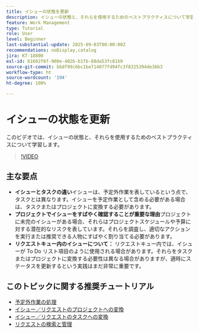 ```yaml
---
title: イシューの状態を更新
description: イシューの状態と、それらを使用するためのベストプラクティスについて学習します。
feature: Work Management
type: Tutorial
role: User
level: Beginner
last-substantial-update: 2025-09-03T00:00:00Z
recommendations: noDisplay,catalog
jira: KT-18800
exl-id: 61602f6f-900e-402b-b1fb-88da53fc81b9
source-git-commit: bbdf99c6bc1be714077fd94fc3f8325394de36b3
workflow-type: ht
source-wordcount: '194'
ht-degree: 100%

---
```


# イシューの状態を更新

このビデオでは、イシューの状態と、それらを使用するためのベストプラクティスについて学習します。

>[!VIDEO](https://video.tv.adobe.com/v/3472962/?quality=12&learn=on&enablevpops=1)

## 主な要点

* **イシューとタスクの違い**&#x200B;イシューは、予定外作業を表しているという点で、タスクとは異なります。イシューを予定作業として含める必要がある場合は、タスクまたはプロジェクトに変換する必要があります。
* **プロジェクトでイシューをすばやく確認することが重要な理由**&#x200B;プロジェクトに未完のイシューがある場合、それらはプロジェクトスケジュールや予算に対する潜在的なリスクを表しています。それらを調査し、適切なアクションを実行または推奨できる人物にすばやく割り当てる必要があります。
* **リクエストキュー内のイシューについて：** リクエストキュー内では、イシューが To Do リスト項目のように使用される場合があります。それらをタスクまたはプロジェクトに変換する必要性は異なる場合がありますが、適時にステータスを更新するという実践はまだ非常に重要です。


## このトピックに関する推奨チュートリアル

* [予定外作業の処理](/help/manage-work/issues-requests/handle-unplanned-work.md)
* [イシュー／リクエストのプロジェクトへの変換](/help/manage-work/issues-requests/create-a-project-from-a-request.md)
* [イシュー／リクエストのタスクへの変換](/help/manage-work/issues-requests/convert-issues-to-other-work-items.md)
* [リクエストの検索と管理](/help/manage-work/issues-requests/find-requests.md)
